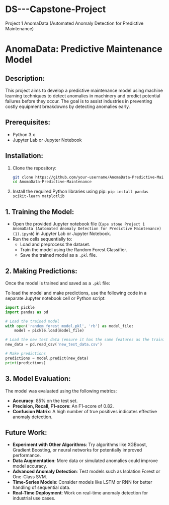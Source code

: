 # DS---Capstone-Project
Project 1 AnomaData (Automated Anomaly Detection for Predictive Maintenance)

# AnomaData: Predictive Maintenance Model

## Description:
This project aims to develop a predictive maintenance model using machine learning techniques to detect anomalies in machinery and predict potential failures before they occur. The goal is to assist industries in preventing costly equipment breakdowns by detecting anomalies early.

## Prerequisites:
- Python 3.x
- Jupyter Lab or Jupyter Notebook

## Installation:
1. Clone the repository:
   ```bash
   git clone https://github.com/your-username/AnomaData-Predictive-Maintenance.git
   cd AnomaData-Predictive-Maintenance
2. Install the required Python libraries using pip:
   `pip install pandas scikit-learn matplotlib`
   
## 1. Training the Model:
- Open the provided Jupyter notebook file (`Cape stone Project 1 AnomaData (Automated Anomaly Detection for Predictive Maintenance) (1).ipynb`) in Jupyter Lab or Jupyter Notebook.
- Run the cells sequentially to:
  - Load and preprocess the dataset.
  - Train the model using the Random Forest Classifier.
  - Save the trained model as a `.pkl` file.

## 2. Making Predictions:
Once the model is trained and saved as a `.pkl` file:

To load the model and make predictions, use the following code in a separate Jupyter notebook cell or Python script:

```python
import pickle
import pandas as pd

# Load the trained model
with open('random_forest_model.pkl', 'rb') as model_file:
    model = pickle.load(model_file)

# Load the new test data (ensure it has the same features as the training data)
new_data = pd.read_csv('new_test_data.csv')

# Make predictions
predictions = model.predict(new_data)
print(predictions)
```
## 3. Model Evaluation:
The model was evaluated using the following metrics:
- **Accuracy**: 85% on the test set.
- **Precision, Recall, F1-score**: An F1-score of 0.82.
- **Confusion Matrix**: A high number of true positives indicates effective anomaly detection.

## Future Work:
- **Experiment with Other Algorithms**: Try algorithms like XGBoost, Gradient Boosting, or neural networks for potentially improved performance.
- **Data Augmentation**: More data or simulated anomalies could improve model accuracy.
- **Advanced Anomaly Detection**: Test models such as Isolation Forest or One-Class SVM.
- **Time-Series Models**: Consider models like LSTM or RNN for better handling of sequential data.
- **Real-Time Deployment**: Work on real-time anomaly detection for industrial use cases.

